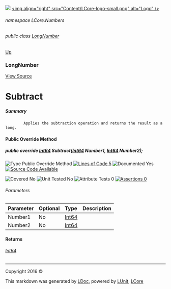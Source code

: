 ![](Content/LCore-banner-small.png "")
[&lt;img align=&quot;right&quot; src=&quot;Content/LCore-logo-small.png&quot; alt=&quot;Logo&quot; /&gt;](../README.md)

###### namespace LCore.Numbers

###### public class [LongNumber](docs/LongNumber.md)
[Up](docs/LongNumber.md)

### LongNumber
[View Source](Numbers/LongNumber.cs)

# Subtract

##### Summary

            Applies the subtraction operation and returns the result as a long.
            

#### Public Override Method

##### public override <a href="https://msdn.microsoft.com/en-us/library/system.int64.aspx" alt="">Int64</a> Subtract(<a href="https://msdn.microsoft.com/en-us/library/system.int64.aspx" alt="">Int64</a> Number1, <a href="https://msdn.microsoft.com/en-us/library/system.int64.aspx" alt="">Int64</a> Number2);

![Type Public Override Method](http://b.repl.ca/v1/Type-Public%20Override%20Method-blue.png "") [![Lines of Code 5](http://b.repl.ca/v1/Lines%20of%20Code-5-blue.png "")](Numbers/LongNumber.cs#L79)    ![Documented Yes](http://b.repl.ca/v1/Documented-Yes-brightgreen.png "") [![Source Code Available](http://b.repl.ca/v1/Source%20Code-Available-brightgreen.png "")](Numbers/LongNumber.cs#L79)

![Covered No](http://b.repl.ca/v1/Covered-No-red.png "") ![Unit Tested No](http://b.repl.ca/v1/Unit%20Tested-No-lightgrey.png "") ![Attribute Tests 0](http://b.repl.ca/v1/Attribute%20Tests-0-lightgrey.png "") [![Assertions 0](http://b.repl.ca/v1/Assertions-0-lightgrey.png "")](Numbers/LongNumber.cs)

###### Parameters

Parameter | Optional | Type | Description
:---  | :---  | :---  | :--- 
Number1 | No | [Int64](https://msdn.microsoft.com/en-us/library/system.int64.aspx) | 
Number2 | No | [Int64](https://msdn.microsoft.com/en-us/library/system.int64.aspx) | 


#### Returns

###### [Int64](https://msdn.microsoft.com/en-us/library/system.int64.aspx)



---

Copyright 2016 &copy; [](../README.md) [](../TableOfContents.md)

This markdown was generated by [LDoc](https://github.com/CodeSingularity/LDoc), powered by [LUnit](https://github.com/CodeSingularity/LUnit), [LCore](https://github.com/CodeSingularity/LCore)
